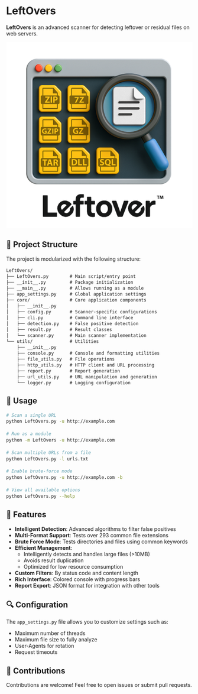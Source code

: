 # LeftOvers

**LeftOvers** is an advanced scanner for detecting leftover or residual files on web servers.

![Screenshot of a comment on a GitHub issue showing an image, added in the Markdown, of an Octocat smiling and raising a tentacle.](LeftOver.png)
## 📁 Project Structure

The project is modularized with the following structure:

```
LeftOvers/
├── LeftOvers.py        # Main script/entry point
├── __init__.py         # Package initialization
├── __main__.py         # Allows running as a module
├── app_settings.py     # Global application settings
├── core/               # Core application components
│   ├── __init__.py
│   ├── config.py       # Scanner-specific configurations
│   ├── cli.py          # Command line interface
│   ├── detection.py    # False positive detection
│   ├── result.py       # Result classes
│   └── scanner.py      # Main scanner implementation
└── utils/              # Utilities
    ├── __init__.py
    ├── console.py      # Console and formatting utilities
    ├── file_utils.py   # File operations
    ├── http_utils.py   # HTTP client and URL processing
    ├── report.py       # Report generation
    ├── url_utils.py    # URL manipulation and generation
    └── logger.py       # Logging configuration
```

## 🚀 Usage

```bash
# Scan a single URL
python LeftOvers.py -u http://example.com

# Run as a module
python -m LeftOvers -u http://example.com

# Scan multiple URLs from a file
python LeftOvers.py -l urls.txt

# Enable brute-force mode
python LeftOvers.py -u http://example.com -b

# View all available options
python LeftOvers.py --help
```

## 🔧 Features

- **Intelligent Detection**: Advanced algorithms to filter false positives
- **Multi-Format Support**: Tests over 293 common file extensions
- **Brute Force Mode**: Tests directories and files using common keywords
- **Efficient Management**:
  - Intelligently detects and handles large files (>10MB)
  - Avoids result duplication
  - Optimized for low resource consumption
- **Custom Filters**: By status code and content length
- **Rich Interface**: Colored console with progress bars
- **Report Export**: JSON format for integration with other tools

## 🔍 Configuration

The `app_settings.py` file allows you to customize settings such as:
- Maximum number of threads
- Maximum file size to fully analyze
- User-Agents for rotation
- Request timeouts

## 🤝 Contributions

Contributions are welcome! Feel free to open issues or submit pull requests.

